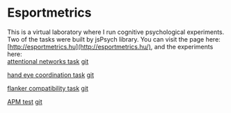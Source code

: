 # Esportmetrics

This is a virtual laboratory where I run cognitive psychological experiments. Two of the tasks were built by jsPsych library.
You can visit the page here: [http://esportmetrics.hu](http://esportmetrics.hu/),
and the experiments here:
</br>
[attentional networks task](https://esportmetrics.hu/networks/networks.html)
[git](https://github.com/silentstorm902/My-Projects/tree/master/esportmetrics/networks)

[hand eye coordination task](https://esportmetrics.hu/hand_eye/test.html)
[git](https://github.com/silentstorm902/My-Projects/tree/master/esportmetrics/hand_eye)

[flanker compatibility task](https://esportmetrics.hu/flanker/flanker.html)
[git](https://github.com/silentstorm902/My-Projects/tree/master/esportmetrics/flanker)

[APM test](https://https://esportmetrics.hu/apm/index.html)
[git](https://github.com/silentstorm902/My-Projects/tree/master/esportmetrics/apm)
